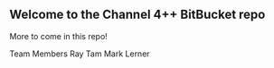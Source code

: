 Welcome to the Channel 4++ BitBucket repo
-----------------------------------------

More to come in this repo!

Team Members
Ray Tam
Mark Lerner
